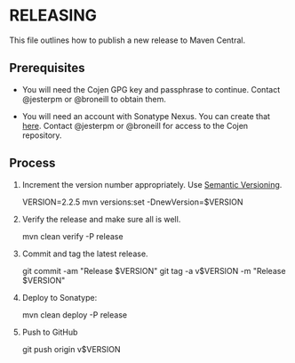 RELEASING
=========

This file outlines how to publish a new release to Maven Central.

Prerequisites 
-------------

* You will need the Cojen GPG key and passphrase to continue.  Contact
  @jesterpm or @broneill to obtain them.

* You will need an account with Sonatype Nexus. You can create that
  [here](https://issues.sonatype.org/secure/Signup!default.jspa). Contact
  @jesterpm or @broneill for access to the Cojen repository.

Process
-------

1. Increment the version number appropriately.
   Use [Semantic Versioning](http://semver.org/).

    VERSION=2.2.5
    mvn versions:set -DnewVersion=$VERSION

2. Verify the release and make sure all is well.

    mvn clean verify -P release

3. Commit and tag the latest release.

    git commit -am "Release $VERSION"
    git tag -a v$VERSION -m "Release $VERSION"

4. Deploy to Sonatype:

    mvn clean deploy -P release

5. Push to GitHub

    git push origin v$VERSION



